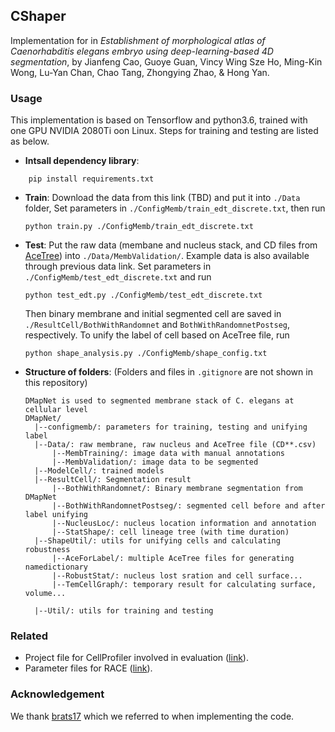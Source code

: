 ## CShaper

Implementation for in *Establishment of morphological atlas of Caenorhabditis elegans embryo using deep-learning-based 4D
 segmentation*, by Jianfeng Cao, Guoye Guan, Vincy Wing Sze Ho, Ming-Kin Wong, Lu-Yan Chan, Chao Tang, Zhongying Zhao, & Hong Yan.

### Usage
This implementation is based on Tensorflow and python3.6, trained with one GPU NVIDIA 2080Ti oon Linux. Steps for training
and testing are listed as below.
* **Intsall dependency library**:
```buildoutcfg
    pip install requirements.txt
```
* **Train**: Download the data from this link (TBD) and put it into `./Data` folder, Set parameters
in `./ConfigMemb/train_edt_discrete.txt`, then run
    ```buildoutcfg
    python train.py ./ConfigMemb/train_edt_discrete.txt
    ```
* **Test**: Put the raw data (membane and nucleus stack, and CD files from [AceTree](https://www.ncbi.nlm.nih.gov/pmc/articles/PMC1501046/))
into `./Data/MembValidation/`. Example data is also available through previous data link. Set parameters in 
`./ConfigMemb/test_edt_discrete.txt` and run
    ```buildoutcfg
    python test_edt.py ./ConfigMemb/test_edt_discrete.txt
    ```
    Then binary membrane and initial segmented cell are saved in `./ResultCell/BothWithRandomnet` and
    `BothWithRandomnetPostseg`, respectively. To unify the label of cell based on AceTree file,
    run 
    ```buildoutcfg
    python shape_analysis.py ./ConfigMemb/shape_config.txt
    ```
* **Structure of folders**: (Folders and files in `.gitignore` are not shown in this repository)
    ```buildoutcfg
    DMapNet is used to segmented membrane stack of C. elegans at cellular level
    DMapNet/
      |--configmemb/: parameters for training, testing and unifying label
      |--Data/: raw membrane, raw nucleus and AceTree file (CD**.csv)
          |--MembTraining/: image data with manual annotations
          |--MembValidation/: image data to be segmented
      |--ModelCell/: trained models 
      |--ResultCell/: Segmentation result
          |--BothWithRandomnet/: Binary membrane segmentation from DMapNet
          |--BothWithRandomnetPostseg/: segmented cell before and after label unifying
          |--NucleusLoc/: nucleus location information and annotation
          |--StatShape/: cell lineage tree (with time duration)
      |--ShapeUtil/: utils for unifying cells and calculating robustness
          |--AceForLabel/: multiple AceTree files for generating namedictionary
          |--RobustStat/: nucleus lost sration and cell surface...
          |--TemCellGraph/: temporary result for calculating surface, volume...
        
      |--Util/: utils for training and testing
    ```
### Related
* Project file for CellProfiler involved in evaluation ([link](https://portland-my.sharepoint.com/:u:/g/personal/jfcao3-c_ad_cityu_edu_hk/ETN3Z6j4TklAko6NvQDIujwBwzoixX26EajSOaoeeme2jg?download=1)).
* Parameter files for RACE ([link](https://portland-my.sharepoint.com/:u:/g/personal/jfcao3-c_ad_cityu_edu_hk/EX_iCNByGBtMlZI7G8bRgSMBqNfaCdAbq3cHDrGc-k6d5Q?download=1)). 


### Acknowledgement
We thank [brats17](https://github.com/taigw/brats17) which we referred to when implementing the code.
